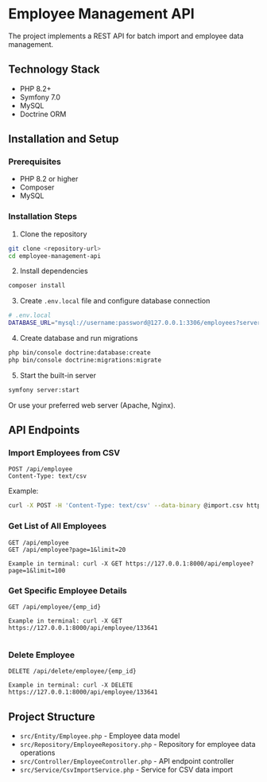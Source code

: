 # Employee Management API

The project implements a REST API for batch import and employee data management.

## Technology Stack

* PHP 8.2+
* Symfony 7.0
* MySQL
* Doctrine ORM

## Installation and Setup

### Prerequisites

* PHP 8.2 or higher
* Composer
* MySQL

### Installation Steps

1. Clone the repository
```bash
git clone <repository-url>
cd employee-management-api
```

2. Install dependencies
```bash
composer install
```

3. Create `.env.local` file and configure database connection
```bash
# .env.local
DATABASE_URL="mysql://username:password@127.0.0.1:3306/employees?serverVersion=8.0.32&charset=utf8mb4"
```

4. Create database and run migrations
```bash
php bin/console doctrine:database:create
php bin/console doctrine:migrations:migrate
```

5. Start the built-in server
```bash
symfony server:start
```

Or use your preferred web server (Apache, Nginx).

## API Endpoints

### Import Employees from CSV

```
POST /api/employee
Content-Type: text/csv
```

Example:
```bash
curl -X POST -H 'Content-Type: text/csv' --data-binary @import.csv https://localhost:8000/api/employee
```

### Get List of All Employees

```
GET /api/employee
GET /api/employee?page=1&limit=20

Example in terminal: curl -X GET https://127.0.0.1:8000/api/employee?page=1&limit=100

```

### Get Specific Employee Details

```
GET /api/employee/{emp_id}

Example in terminal: curl -X GET https://127.0.0.1:8000/api/employee/133641


```

### Delete Employee

```
DELETE /api/delete/employee/{emp_id}

Example in terminal: curl -X DELETE https://127.0.0.1:8000/api/employee/133641

```

## Project Structure

- `src/Entity/Employee.php` - Employee data model
- `src/Repository/EmployeeRepository.php` - Repository for employee data operations
- `src/Controller/EmployeeController.php` - API endpoint controller
- `src/Service/CsvImportService.php` - Service for CSV data import
